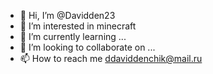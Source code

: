 - 👋 Hi, I’m @Davidden23
- 👀 I’m interested in minecraft
- 🌱 I’m currently learning ...
- 💞️ I’m looking to collaborate on ...
- 📫 How to reach me ddaviddenchik@mail.ru

<!---
Davidden23/Davidden23 is a ✨ special ✨ repository because its `README.md` (this file) appears on your GitHub profile.
You can click the Preview link to take a look at your changes.
--->
